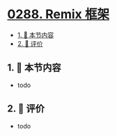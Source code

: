 # [0288. Remix 框架](https://github.com/tnotesjs/TNotes.react/tree/main/notes/0288.%20Remix%20%E6%A1%86%E6%9E%B6)

<!-- region:toc -->

- [1. 🎯 本节内容](#1--本节内容)
- [2. 🫧 评价](#2--评价)

<!-- endregion:toc -->

## 1. 🎯 本节内容

- todo

## 2. 🫧 评价

- todo

